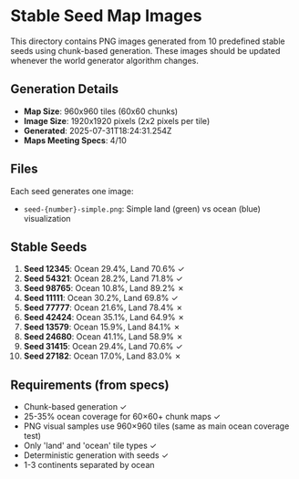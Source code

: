 # Stable Seed Map Images

This directory contains PNG images generated from 10 predefined stable seeds using chunk-based generation.
These images should be updated whenever the world generator algorithm changes.

## Generation Details

- **Map Size**: 960x960 tiles (60x60 chunks)
- **Image Size**: 1920x1920 pixels (2x2 pixels per tile)
- **Generated**: 2025-07-31T18:24:31.254Z
- **Maps Meeting Specs**: 4/10

## Files

Each seed generates one image:
- `seed-{number}-simple.png`: Simple land (green) vs ocean (blue) visualization

## Stable Seeds

1. **Seed 12345**: Ocean 29.4%, Land 70.6% ✓
2. **Seed 54321**: Ocean 28.2%, Land 71.8% ✓
3. **Seed 98765**: Ocean 10.8%, Land 89.2% ✗
4. **Seed 11111**: Ocean 30.2%, Land 69.8% ✓
5. **Seed 77777**: Ocean 21.6%, Land 78.4% ✗
6. **Seed 42424**: Ocean 35.1%, Land 64.9% ✗
7. **Seed 13579**: Ocean 15.9%, Land 84.1% ✗
8. **Seed 24680**: Ocean 41.1%, Land 58.9% ✗
9. **Seed 31415**: Ocean 29.4%, Land 70.6% ✓
10. **Seed 27182**: Ocean 17.0%, Land 83.0% ✗

## Requirements (from specs)

- Chunk-based generation ✓
- 25-35% ocean coverage for 60×60+ chunk maps ✓
- PNG visual samples use 960×960 tiles (same as main ocean coverage test)
- Only 'land' and 'ocean' tile types ✓
- Deterministic generation with seeds ✓
- 1-3 continents separated by ocean

